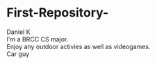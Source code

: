 # First-Repository-

Daniel K <br />
I'm a BRCC CS major. <br />
Enjoy any outdoor activies as well as videogames. <br />
Car guy
